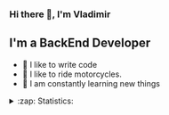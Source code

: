 ### Hi there 👋, I'm Vladimir

## I'm a BackEnd Developer
- 💪 I like to write code
- 🎉 I like to ride motorcycles.
- 🥅 I am constantly learning new things


<details>
  <summary>:zap: Statistics:</summary>
   <img align="left" alt="codeSTACKr's GitHub Stats" src="https://github-readme-stats.vercel.app/api/top-langs/?username=aleksvladimir&langs_count=8&layout=compact" />
    <br />
    <img align="left" alt="codeSTACKr's GitHub Stats" src="https://github-readme-stats.vercel.app/api?username=aleksvladimir&show_icons=true" />
</details>
